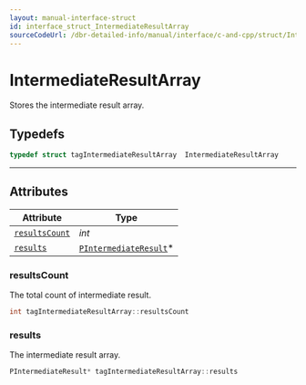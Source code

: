 ```yaml
---
layout: manual-interface-struct
id: interface_struct_IntermediateResultArray
sourceCodeUrl: /dbr-detailed-info/manual/interface/c-and-cpp/struct/IntermediateResultArray.md
---
```



# IntermediateResultArray
Stores the intermediate result array.

## Typedefs

```cpp
typedef struct tagIntermediateResultArray  IntermediateResultArray
```  
  
---
  

## Attributes
  
| Attribute | Type |
|---------- | ---- |
| [`resultsCount`](#resultscount) | *int* |
| [`results`](#results) | [`PIntermediateResult`](IntermediateResult.md)*  |


### resultsCount
The total count of intermediate result.
```cpp
int tagIntermediateResultArray::resultsCount
```

### results
The intermediate result array.
```cpp
PIntermediateResult* tagIntermediateResultArray::results
```


